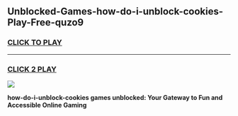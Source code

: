 
## Unblocked-Games-how-do-i-unblock-cookies-Play-Free-quzo9
<h3>
<a href="https://premium76.site?title=how-do-i-unblock-cookies&ref=10A">CLICK TO PLAY</a></h3>
<hr>

<h3>
<a href="https://premium76.site?title=how-do-i-unblock-cookies&ref=10A">CLICK 2 PLAY</a>
  
</h3>

<a href="https://premium76.site?title=how-do-i-unblock-cookies&ref=10A"><img src="https://clearcache.store/games.png"></a>


**how-do-i-unblock-cookies games unblocked: Your Gateway to Fun and Accessible Online Gaming**
